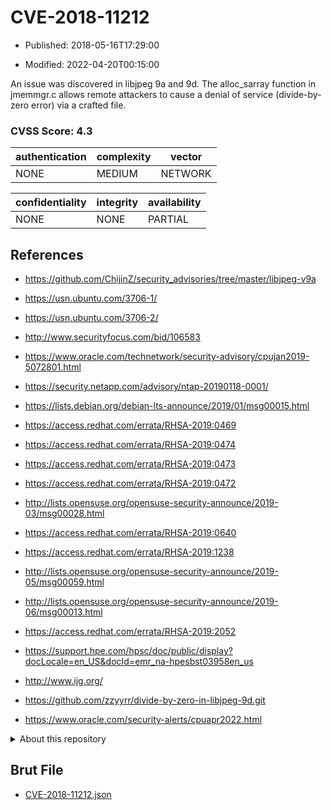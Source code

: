 # CVE-2018-11212

- Published: 2018-05-16T17:29:00

- Modified: 2022-04-20T00:15:00

An issue was discovered in libjpeg 9a and 9d. The alloc_sarray function in jmemmgr.c allows remote attackers to cause a denial of service (divide-by-zero error) via a crafted file.

### CVSS Score: **4.3**

| authentication | complexity | vector |
| --- | --- | --- |
| NONE | MEDIUM | NETWORK |

| confidentiality | integrity | availability |
| --- | --- | --- |
| NONE | NONE | PARTIAL |

## References

* https://github.com/ChijinZ/security_advisories/tree/master/libjpeg-v9a

* https://usn.ubuntu.com/3706-1/

* https://usn.ubuntu.com/3706-2/

* http://www.securityfocus.com/bid/106583

* https://www.oracle.com/technetwork/security-advisory/cpujan2019-5072801.html

* https://security.netapp.com/advisory/ntap-20190118-0001/

* https://lists.debian.org/debian-lts-announce/2019/01/msg00015.html

* https://access.redhat.com/errata/RHSA-2019:0469

* https://access.redhat.com/errata/RHSA-2019:0474

* https://access.redhat.com/errata/RHSA-2019:0473

* https://access.redhat.com/errata/RHSA-2019:0472

* http://lists.opensuse.org/opensuse-security-announce/2019-03/msg00028.html

* https://access.redhat.com/errata/RHSA-2019:0640

* https://access.redhat.com/errata/RHSA-2019:1238

* http://lists.opensuse.org/opensuse-security-announce/2019-05/msg00059.html

* http://lists.opensuse.org/opensuse-security-announce/2019-06/msg00013.html

* https://access.redhat.com/errata/RHSA-2019:2052

* https://support.hpe.com/hpsc/doc/public/display?docLocale=en_US&docId=emr_na-hpesbst03958en_us

* http://www.ijg.org/

* https://github.com/zzyyrr/divide-by-zero-in-libjpeg-9d.git

* https://www.oracle.com/security-alerts/cpuapr2022.html

<details>
<summary>About this repository</summary> 

  This repository is part of the project [Live Hack CVE](https://github.com/Live-Hack-CVE). Main website can be found [www.live-hack.org](https://www.live-hack.org) 
  
  Made by [Sn0wAlice](https://github.com/Sn0wAlice) for the people that care about security and need to have a feed of the latest CVEs. Hope you enjoy it, don't forget to star the repo and follow me on [Twitter](https://twitter.com/Sn0wAlice) and [Github](https://github.com/Sn0wAlice). And that is my [personnal website](https://www.alice-snow.me/)

  - [Home Page](https://github.com/Live-Hack-CVE)
  - [Framework](https://github.com/Live-Hack-CVE/cve-framework)
  - [CVE database](https://github.com/Live-Hack-CVE/full_database)
  - [Changelog](https://github.com/Live-Hack-CVE/Changelog)
</details>

## Brut File

* [CVE-2018-11212.json](https://raw.githubusercontent.com/Live-Hack-CVE/full_database/main/cves/2018/CVE-2018-11212.json)

